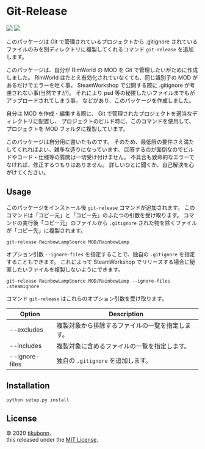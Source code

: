 
# Git-Release 

![](https://img.shields.io/badge/Python-3.6-blue?style=flat)
![](https://img.shields.io/badge/License-MIT-green?style=flat)

このパッケージは Git で管理されているプロジェクトから .gitignore されているファイルのみを別ディレクトリに複製してくれるコマンド `git-release` を追加します。

このパッケージは、自分が RimWorld の MOD を Git で管理したいがために作成しました。
RimWorld はたとえ有効化されていなくても、同じ識別子の MOD があるだけでエラーを吐く事。
SteamWorkshop で公開する際に .gitignore が考慮されない事(当然ですが)。
それにより psd 等の秘匿したいファイルまでもがアップロードされてしまう事。
などがあり、このパッケージを作成しました。

自分は MOD を作成・編集する際に、
Git で管理されたプロジェクトを適当なディレクトリに配置し、
プロジェクトのビルド時に、このコマンドを使用して、プロジェクトを MOD フォルダに複製しています。

このパッケージは自分用に書いたものです。
そのため、最低限の要件さえ満たしてくれればよい、雑多な造りになっています。
回答するのが面倒なのでビルドやコード・仕様等の質問は一切受け付けません。
不具合も致命的なエラーでなければ、修正するつもりはありません。
詳しいひとに聞くか、自己解決を心がけてください。

## Usage

このパッケージをインストール後 `git-release` コマンドが追加されます。
このコマンドは「コピー元」と「コピー先」のふたつの引数を受け取ります。
コマンドの実行後「コピー元」のファイルから `.gitignore` された物を除くファイルが「コピー先」に複製されます。

```shell
git-release RainbowLampSource MOD/RainbowLamp 
```

オプション引数 `--ignore-files` を指定することで、独自の `.gitignore` を指定することもできます。
これによって SteamWorkshop でリリースする場合に秘匿したいファイルを複製しないようにできます。

```shell
git-release RainbowLampSource MOD/RainbowLamp --ignore-files .steamignore
```

コマンド `git-release` はこれらのオプション引数を受け取ります。

| Option | Description | 
| ---- | ---- | 
| --excludes     | 複製対象から排除するファイルの一覧を指定します。 | 
| --includes     | 複製対象に含めるファイルの一覧を指定します。 | 
| --ignore-files | 独自の `.gitignore` を追加します。 | 

## Installation 

```shell
python setup.py install
```

## License 

&copy; 2020 [tikubonn](https://twitter.com/tikubonn).<br>
this released under the [MIT License](LICENSE).
